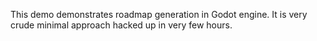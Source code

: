 This demo demonstrates roadmap generation in Godot engine.
It is very crude minimal approach hacked up in very few hours.
